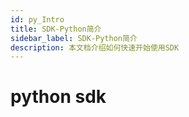 ```yaml
---
id: py_Intro
title: SDK-Python简介
sidebar_label: SDK-Python简介
description: 本文档介绍如何快速开始使用SDK
---
```

# python sdk
